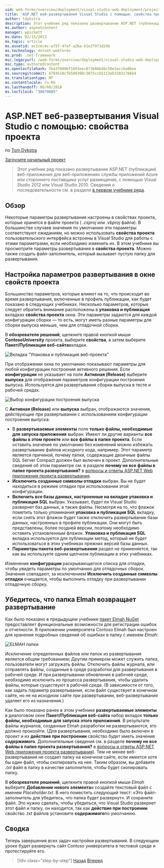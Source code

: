 ```yaml
---
uid: web-forms/overview/deployment/visual-studio-web-deployment/project-properties
title: 'ASP.NET веб-развертывания Visual Studio с помощью: свойства проекта | Документы Microsoft'
author: tdykstra
description: Этот учебник ряд показано развертывание ASP.NET (публикации) веб-приложения для веб-приложениях службы приложений Azure или стороннего поставщика услуг размещения, Пол...
ms.author: aspnetcontent
manager: wpickett
ms.date: 02/15/2013
ms.topic: article
ms.assetid: ec1cec4c-a75f-47af-a2ba-b1e2f971d24b
ms.technology: dotnet-webforms
ms.prod: .net-framework
msc.legacyurl: /web-forms/overview/deployment/visual-studio-web-deployment/project-properties
msc.type: authoredcontent
ms.openlocfilehash: fba3f089bf1693eec873b08b4bc50e3accba06ee
ms.sourcegitcommit: 6784510cfb589308c3875ccb5113eb31031766b4
ms.translationtype: MT
ms.contentlocale: ru-RU
ms.lasthandoff: 06/08/2018
ms.locfileid: "30879885"
---
```

<a name="aspnet-web-deployment-using-visual-studio-project-properties"></a>ASP.NET веб-развертывания Visual Studio с помощью: свойства проекта
====================
по [Tom Dykstra](https://github.com/tdykstra)

[Загрузите начальный проект](http://go.microsoft.com/fwlink/p/?LinkId=282627)

> Этот учебник ряд показано развертывание ASP.NET (публикации) веб-приложения для веб-приложениях службы приложений Azure или стороннего поставщика услуг размещения, с помощью Visual Studio 2012 или Visual Studio 2010. Сведения о последовательности см. в разделе [в первом учебнике ряда](introduction.md).


## <a name="overview"></a>Обзор

Некоторые параметры развертывания настроены в свойствах проекта, которые хранятся в файле проекта ( *.csproj* или *.vbproj* файла). В большинстве случаев значения по умолчанию эти параметры соответствуют ожиданиям, но можно использовать **свойства проекта** пользовательского интерфейса встроены в Visual Studio для работы с этими параметрами, если необходимо изменить их. В этом учебнике вы просмотрите параметры развертывания в **свойства проекта**. Можно также создать файл-заполнитель, который вызывает пустую папку для развертывания.

## <a name="configure-deployment-settings-in-the-project-properties-window"></a>Настройка параметров развертывания в окне свойств проекта

Большинство параметров, которые влияют на то, что происходит во время развертывания, включенные в профиль публикации, как будет показано в следующих учебниках. Несколько параметров, которые следует обратить внимание расположены в **упаковка и публикация** вкладках **свойства проекта** окна. Эти параметры задаются для каждой конфигурации сборки — то есть, могут иметь разные параметры для сборки выпуска меньше, чем для отладочной сборки.

В **обозревателе решений**, щелкните правой кнопкой мыши **ContosoUniversity** проекта, выберите **свойства**, а затем выберите **Пакет/Публикация веб-сайта**вкладки.

![Вкладка "Упаковка и публикация веб-проекта"](project-properties/_static/image1.png)

При отображении окна по умолчанию показывают параметры для любой конфигурации построения активного решения. Если **конфигурации** не указывает на поле **Активная (Release)** выберите **выпуска** для отображения параметров конфигурации построения выпуска. Используется для развертывания сборки выпуска в тесте и рабочей средах.

![Выбор конфигурации построения выпуска](project-properties/_static/image2.png)

С **Активная (Release)** или **выпуска** выбран, отображаются значения, действующие при развертывании с использованием конфигурации построения выпуска:

- В **развертываемые элементы** поле **только файлы, необходимые для запуска приложения** выбран. Имеют ли другие варианты **все файлы в этом проекте** или **все файлы в папке проекта**. Если оставить значение по умолчанию без изменений можно избежать развертывание файлов исходного кода, например. Этот параметр является причиной, почему папки, содержащие двоичные файлы SQL Server Compact должен был включен в проект. Дополнительные сведения об этом параметре см. в разделе **почему не все файлы в папке проекта развертывания?** в [вопросы и ответы ASP.NET Web приложения проекта развертывания](https://msdn.microsoft.com/library/ee942158.aspx).
- **Исключить созданные символы отладки** выбран. Вы не будет находиться в режиме отладки при использовании этой конфигурации.
- **Включить все базы данных, настроенные на вкладке упаковка и публикация SQL** выбран. Указывает, будет ли Visual Studio развернет баз данных, а также файлы. Несмотря на то, что флажок пометить только упоминания **упаковка и публикация SQL** вкладку, если снять этот флажок будет также отключить развертывание базы данных, настроенных в профиле публикации. Они могут быть представлены, более поздней версии, поэтому необходимо оставить установленным флажок. **Упаковка и публикация SQL** вкладка используется для публикации метод, который не будет использоваться в этих учебниках прежних версий базы данных.
- **Параметры пакета веб-развертывания** раздел не применяется, так как вы используете одним щелчком публикации в этих учебниках.

Изменение **конфигурации** раскрывающегося списка для отладки, чтобы увидеть параметры по умолчанию для отладочных сборок. Значения совпадают, за исключением **Исключить созданные символы отладки** очищается, чтобы выполнить отладку при развертывании отладочную сборку.

## <a name="make-sure-that-the-elmah-folder-gets-deployed"></a>Убедитесь, что папка Elmah возвращает развертывание

Как было показано в предыдущем учебнике [пакет Elmah NuGet](http://www.hanselman.com/blog/NuGetPackageOfTheWeek7ELMAHErrorLoggingModulesAndHandlersWithSQLServerCompact.aspx) предоставляет функциональные возможности для регистрации ошибок и отчетности. В приложении университета Contoso Elmah был настроен для хранения подробных сведений об ошибках в папку с именем *Elmah*:

![ELMAH папки](project-properties/_static/image3.png)

Исключение определенных файлов или папок из развертывания является общим требованием; Другим примером может служить папка, пользователи могут загружать файлы. Отключить файлы журнала, или отправлять файлы, созданные в среде разработки для развертывания в рабочей среде. И при развертывании обновления в рабочей среде, необходимо исключить из процесса развертывания, чтобы удалить файлы, которые существуют в рабочей среде. (В зависимости от того, как задать параметр развертывания, если файл существует в конечном сайте, но не на исходном сайте при развертывании, веб-развертывания удаляет его из назначения.)

Как было показано ранее в этом учебнике **развертываемые элементы** в диалоговом окне **Пакет/Публикация веб-сайта** набор вкладок **только файлы, необходимые для запуска этого приложения**. В результате файлы журналов, созданные Elmah разработки не развертываются, это должно произойти. (Для развертывания, необходимо было включен в проект и их **действие при построении** свойство будет иметь значение **содержимого**. Дополнительные сведения см. в разделе **почему не все файлы в папке проекта развертывания?** в [вопросы и ответы ASP.NET Web приложения проекта развертывания](https://msdn.microsoft.com/library/ee942158.aspx)). Тем не менее веб-развертывания не создает папку на конечном сайте, если имеется хотя бы один файл, чтобы скопировать на нее. Таким образом, вы добавите *.txt* файл в папку в качестве заполнителя, чтобы будет скопировать папку.

В **обозревателе решений**, щелкните правой кнопкой мыши *Elmah* выберите **Добавление нового элемента**и создайте текстовый файл с именем *Placeholder.txt*. В него поместить следующий текст: «Это файл-заполнитель для убедитесь, что папка будет развернут». И сохраните файл. Это нужно сделать, чтобы убедиться, что Visual Studio развернет этот файл и папку, он находится, так как **действие при построении** свойство *.txt* файлов установите **содержимого**по умолчанию.

## <a name="summary"></a>Сводка

Теперь завершения всех задач настройки развертывания. В следующем уроке будет развернуть сайт Contoso университета в тестовой среде и протестируйте его.

> [!div class="step-by-step"]
> [Назад](web-config-transformations.md)
> [Вперед](deploying-to-iis.md)
